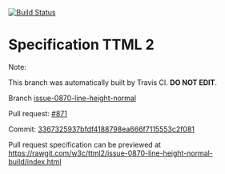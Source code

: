 [![Build Status](https://travis-ci.org/w3c/ttml2.svg?branch=issue-0870-line-height-normal)](https://travis-ci.org/w3c/ttml2)


# Specification TTML 2


Note:


This branch was automatically built by Travis CI. <b>DO NOT EDIT</b>.


 Branch [issue-0870-line-height-normal](https://github.com/w3c/ttml2/tree/issue-0870-line-height-normal)


 Pull request: [#871](https://github.com/w3c/ttml2/pull/871)


 Commit: [3367325937bfdf4188798ea666f7115553c2f081](https://github.com/w3c/ttml2/commit/3367325937bfdf4188798ea666f7115553c2f081)

Pull request specification can be previewed at https://rawgit.com/w3c/ttml2/issue-0870-line-height-normal-build/index.html



